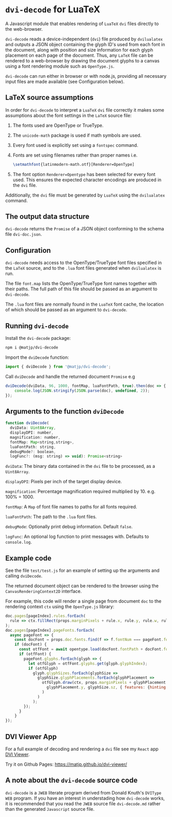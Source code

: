 # `dvi-decode` for LuaTeX

A Javascript module that enables rendering of `LuaTeX` `dvi` files directly to the web-browser.

`dvi-decode` reads a device-independent (`dvi`) file produced by `dvilualatex` and outputs a JSON object containing the glyph ID's used from each font in the document, along with position and size information for each glyph placement on each page of the document. Thus, any `LaTeX` file can be  rendered to a web-browser by drawing the document glyphs to a canvas using a font rendering module such as `OpenType.js`.

`dvi-decode` can run either in browser or with node.js, providing all necessary input files are made available (see Configuration below).

## LaTeX source assumptions

In order for `dvi-decode` to interpret a `LuaTeX` `dvi` file correctly it makes some assumptions about the font settings in the `LaTeX` source file:

1. The fonts used are OpenType or TrueType.
2. The `unicode-math` package is used if math symbols are used.
3. Every font used is explicitly set using a `fontspec` command.
4. Fonts are set using filenames rather than proper names i.e.

    ```latex
    \setmathfont{latinmodern-math.otf}[Renderer=OpenType]
    ```

5. The font option `Renderer=Opentype` has been selected for every font used. This ensures the expected character encodings are produced in the `dvi` file.

Additionally, the `dvi` file must be generated by `LuaTeX` using the `dvilualatex` command.

## The output data structure

`dvi-decode` returns the `Promise` of a JSON object conforming to the schema file `dvi-doc.json`.

## Configuration

`dvi-decode` needs access to the OpenType/TrueType font files specified in the `LaTeX` source, and to the `.lua` font files generated when `dvilualatex` is run.

The file `font.map` lists the OpenType/TrueType font names together with their paths. The full path of this file should be passed as an argument to `dvi-decode`.

The `.lua` font files are normally found in the `LuaTeX` font cache, the location of which should be passed as an argument to `dvi-decode`.

## Running `dvi-decode`

Install the `dvi-decode` package:

```sh
npm i @matjp/dvi-decode
```

Import the `dviDecode` function:

```js
import { dviDecode } from '@matjp/dvi-decode';
```

Call `dviDecode` and handle the returned document `Promise` e.g

```js
dviDecode(dviData, 96, 1000, fontMap, luaFontPath, true).then(doc => {
    console.log(JSON.stringify(JSON.parse(doc), undefined, 2));
});
```

## Arguments to the function `dviDecode`

```js
function dviDecode(
  dviData: Uint8Array,
  displayDPI: number, 
  magnification: number,
  fontMap: Map<string,string>,
  luaFontPath: string,
  debugMode?: boolean,
  logFunc?: (msg: string) => void): Promise<string>
```

`dviData`: The binary data contained in the `dvi` file to be processed, as a `Uint8Array`.

`displayDPI`: Pixels per inch of the target display device.

`magnification`: Percentage magnification required multiplied by 10. e.g. 100% = 1000.

`fontMap`: A `Map` of font file names to paths for all fonts required.

`luaFontPath`: The path to the `.lua` font files.

`debugMode`: Optionally print debug information. Default `false`.

`logFunc`: An optional log function to print messages with. Defaults to `console.log`.

## Example code

See the file `test/test.js` for an example of setting up the arguments and calling `dviDecode`.

The returned document object can be rendered to the browser using the `CanvasRenderingContext2D` interface.

For example, this code will render a single page from document `doc` to the rendering context `ctx` using the `OpenType.js` library:

```js
doc.pages[pageIndex].rules.forEach(
  rule => ctx.fillRect(props.marginPixels + rule.x, rule.y, rule.w, rule.h)
);
doc.pages[pageIndex].pageFonts.forEach(
  async pageFont => {
    const docFont = props.doc.fonts.find(f => f.fontNum === pageFont.fontNum);
    if (docFont) {
      const otfFont = await opentype.load(docFont.fontPath + docFont.fontName);
      if (otfFont) {
        pageFont.glyphs.forEach(glyph => {
          let otfGlyph = otfFont.glyphs.get(glyph.glyphIndex);
          if (otfGlyph)
            glyph.glyphSizes.forEach(glyphSize =>
              glyphSize.glyphPlacements.forEach(glyphPlacement => 
                otfGlyph.draw(ctx, props.marginPixels + glyphPlacement.x,
                  glyphPlacement.y, glyphSize.sz, { features: {hinting: true} }
                )
              )
            );
        });
      }
    }
});
```

## DVI Viewer App

For a full example of decoding and rendering a `dvi` file see my `React` app [DVI Viewer](https://github.com/matjp/dvi-viewer).

Try it on Github Pages: <https://matjp.github.io/dvi-viewer/>

## A note about the `dvi-decode` source code

`dvi-decode` is a `JWEB` literate program derived from Donald Knuth's `DVIType` `WEB` program. If you have an interest in understading how `dvi-decode` works, it is recommended that you read the `JWEB` source file `dvi-decode.md` rather than the generated `Javascript` source file.
